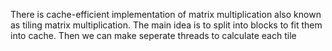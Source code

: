 There is cache-efficient implementation of matrix multiplication also known as tiling matrix multiplication. The main idea is to split into blocks to fit them into cache. Then we can make seperate threads to calculate each tile 
